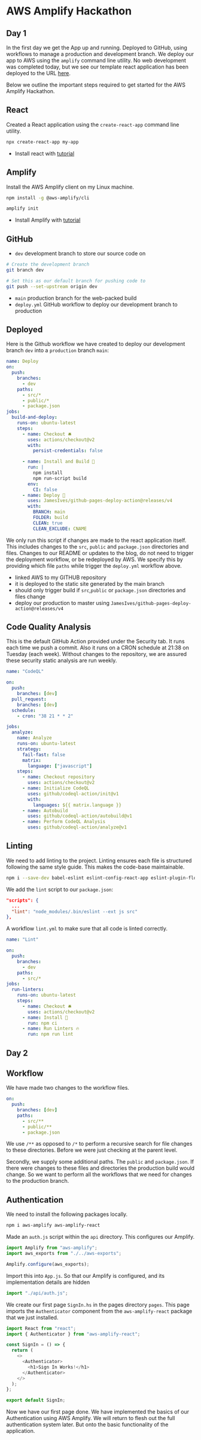# AWS Amplify Hackathon

## Day 1

In the first day we get the App up and running. Deployed to GitHub, using workflows to manage a production and development branch. We deploy our app to AWS using the `amplify` command line utility. No web development was completed today, but we see our template react application has been deployed to the URL [here](https://main.d3rwfn08hdk6tn.amplifyapp.com).

Below we outline the important steps required to get started for the AWS Amplify Hackathon.

## React

Created a React application using the `create-react-app` command line utility.

```bash
npx create-react-app my-app
```

- Install react with [tutorial](https://create-react-app.dev/)

## Amplify

Install the AWS Amplify client on my Linux machine.

```bash
npm install -g @aws-amplify/cli
```

```bash
amplify init
```

- Install Amplify with [tutorial](https://docs.amplify.aws/cli/start/install)

## GitHub

- `dev` development branch to store our source code on

```bash
# Create the development branch
git branch dev

# Set this as our default branch for pushing code to
git push --set-upstream origin dev
```

- `main` production branch for the web-packed build
- `deploy.yml` GitHub workflow to deploy our development branch to production

## Deployed

Here is the Github workflow we have created to deploy our development branch `dev` into a `production` branch `main`:

```yml
name: Deploy
on:
  push:
    branches:
      - dev
    paths:
      - src/*
      - public/*
      - package.json
jobs:
  build-and-deploy:
    runs-on: ubuntu-latest
    steps:
      - name: Checkout 🛎️
        uses: actions/checkout@v2
        with:
          persist-credentials: false

      - name: Install and Build 🔧
        run: |
          npm install
          npm run-script build
        env:
          CI: false
      - name: Deploy 🚀
        uses: JamesIves/github-pages-deploy-action@releases/v4
        with:
          BRANCH: main
          FOLDER: build
          CLEAN: true
          CLEAN_EXCLUDE: CNAME
```

We only run this script if changes are made to the react application itself. This includes changes to the `src`, `public` and `package.json` directories and files. Changes to our README or updates to the blog, do not need to trigger the deployment workflow, or be redeployed by AWS. We specify this by providing which file `paths` while trigger the `deploy.yml` workflow above.

- linked AWS to my GITHUB repository
- it is deployed to the static site generated by the main branch
- should only trigger build if `src`,`public` or `package.json` directories and files change
- deploy our production to master using `JamesIves/github-pages-deploy-action@releases/v4`

## Code Quality Analysis

This is the default GitHub Action provided under the Security tab. It runs each time we push a commit. Also it runs on a CRON schedule at 21:38 on Tuesday (each week). Without changes to the repository, we are assured these security static analysis are run weekly.

```yml
name: "CodeQL"

on:
  push:
    branches: [dev]
  pull_request:
    branches: [dev]
  schedule:
    - cron: "38 21 * * 2"

jobs:
  analyze:
    name: Analyze
    runs-on: ubuntu-latest
    strategy:
      fail-fast: false
      matrix:
        language: ["javascript"]
    steps:
      - name: Checkout repository
        uses: actions/checkout@v2
      - name: Initialize CodeQL
        uses: github/codeql-action/init@v1
        with:
          languages: ${{ matrix.language }}
      - name: Autobuild
        uses: github/codeql-action/autobuild@v1
      - name: Perform CodeQL Analysis
        uses: github/codeql-action/analyze@v1
```

## Linting

We need to add linting to the project. Linting ensures each file is structured following the same style guide. This makes the code-base maintainable.

```bash
npm i --save-dev babel-eslint eslint-config-react-app eslint-plugin-flowtype eslint-plugin-import eslint-plugin-jsx-a11y eslint-plugin-react eslint-plugin-react-hooks
```

We add the `lint` script to our `package.json`:

```json
"scripts": {
  ...
  "lint": "node_modules/.bin/eslint --ext js src"
},
```

A workflow `lint.yml` to make sure that all code is linted correctly.

```yml
name: "Lint"

on:
  push:
    branches:
      - dev
    paths:
      - src/*
jobs:
  run-linters:
    runs-on: ubuntu-latest
    steps:
      - name: Checkout 🛎️
        uses: actions/checkout@v2
      - name: Install 🔧
        run: npm ci
      - name: Run Linters 🔥
        run: npm run lint
```

## Day 2

## Workflow

We have made two changes to the workflow files.

```yml
on:
  push:
    branches: [dev]
    paths:
      - src/**
      - public/**
      - package.json
```

We use `/**` as opposed to `/*` to perform a recursive search for file changes to these directories. Before we were just checking at the parent level.

Secondly, we supply some additional paths. The `public` and `package.json`. If there were changes to these files and directories the production build would change. So we want to perform all the workflows that we need for changes to the production branch.

## Authentication

We need to install the following packages locally.

```bash
npm i aws-amplify aws-amplify-react
```

Made an `auth.js` script within the `api` directory. This configures our Amplify.

```js
import Amplify from "aws-amplify";
import aws_exports from "./../aws-exports";

Amplify.configure(aws_exports);
```

Import this into `App.js`. So that our Amplify is configured, and its implementation details are hidden

```js
import "./api/auth.js";
```

We create our first page `SignIn.hs` in the pages directory `pages`. This page imports the `Authenticator` component from the `aws-amplify-react` package that we just installed.

```js
import React from "react";
import { Authenticator } from "aws-amplify-react";

const SignIn = () => {
  return (
    <>
      <Authenticator>
        <h1>Sign In Works!</h1>
      </Authenticator>
    </>
  );
};

export default SignIn;
```

Now we have our first page done. We have implemented the basics of our Authentication using AWS Amplify. We will return to flesh out the full authentication system later. But onto the basic functionality of the application.
